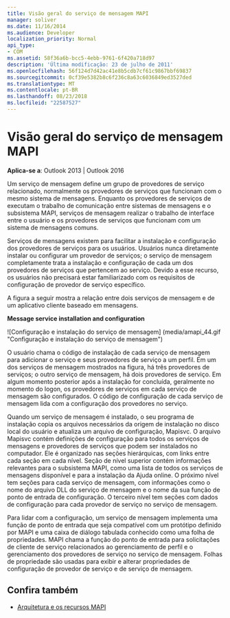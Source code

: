 ```yaml
---
title: Visão geral do serviço de mensagem MAPI
manager: soliver
ms.date: 11/16/2014
ms.audience: Developer
localization_priority: Normal
api_type:
- COM
ms.assetid: 58f36a6b-bcc5-4ebb-9761-6f420a718d97
description: 'Última modificação: 23 de julho de 2011'
ms.openlocfilehash: 56f124d7d42ac41e8b5cdb7cf61c9867bbf69837
ms.sourcegitcommit: 0cf39e5382b8c6f236c8a63c6036849ed3527ded
ms.translationtype: MT
ms.contentlocale: pt-BR
ms.lasthandoff: 08/23/2018
ms.locfileid: "22587527"
---
```

# <a name="mapi-message-service-overview"></a>Visão geral do serviço de mensagem MAPI
  
**Aplica-se a**: Outlook 2013 | Outlook 2016 
  
Um serviço de mensagem define um grupo de provedores de serviço relacionado, normalmente os provedores de serviços que funcionam com o mesmo sistema de mensagens. Enquanto os provedores de serviços de executam o trabalho de comunicação entre sistemas de mensagens e o subsistema MAPI, serviços de mensagem realizar o trabalho de interface entre o usuário e os provedores de serviços que funcionam com um sistema de mensagens comuns.  
  
Serviços de mensagens existem para facilitar a instalação e configuração dos provedores de serviços para os usuários. Usuários nunca diretamente instalar ou configurar um provedor de serviços; o serviço de mensagem completamente trata a instalação e configuração de cada um dos provedores de serviços que pertencem ao serviço. Devido a esse recurso, os usuários não precisará estar familiarizado com os requisitos de configuração de provedor de serviço específico. 
  
A figura a seguir mostra a relação entre dois serviços de mensagem e de um aplicativo cliente baseado em mensagens.
  
**Message service installation and configuration**
  
![Configuração e instalação do serviço de mensagem] (media/amapi_44.gif "Configuração e instalação do serviço de mensagem")
  
O usuário chama o código de instalação de cada serviço de mensagem para adicionar o serviço e seus provedores de serviço a um perfil. Em um dos serviços de mensagem mostrados na figura, há três provedores de serviços; o outro serviço de mensagem, há dois provedores de serviço. Em algum momento posterior após a instalação for concluída, geralmente no momento do logon, os provedores de serviços em cada serviço de mensagem são configurados. O código de configuração de cada serviço de mensagem lida com a configuração dos provedores no serviço.
  
Quando um serviço de mensagem é instalado, o seu programa de instalação copia os arquivos necessários da origem de instalação no disco local do usuário e atualiza um arquivo de configuração, Mapisvc. O arquivo Mapisvc contém definições de configuração para todos os serviços de mensagens e provedores de serviços que podem ser instalados no computador. Ele é organizado nas seções hierárquicas, com links entre cada seção em cada nível. Seção de nível superior contém informações relevantes para o subsistema MAPI, como uma lista de todos os serviços de mensagens disponível e para a instalação da Ajuda online. O próximo nível tem seções para cada serviço de mensagem, com informações como o nome do arquivo DLL do serviço de mensagem e o nome da sua função de ponto de entrada de configuração. O terceiro nível tem seções com dados de configuração para cada provedor de serviço no serviço de mensagem. 
  
Para lidar com a configuração, um serviço de mensagem implementa uma função de ponto de entrada que seja compatível com um protótipo definido por MAPI e uma caixa de diálogo tabulada conhecido como uma folha de propriedades. MAPI chama a função do ponto de entrada para solicitações de cliente de serviço relacionados ao gerenciamento de perfil e o gerenciamento dos provedores de serviço no serviço de mensagem. Folhas de propriedade são usadas para exibir e alterar propriedades de configuração de provedor de serviço e de serviço de mensagem. 
  
## <a name="see-also"></a>Confira também

- [Arquitetura e os recursos MAPI](mapi-features-and-architecture.md)

